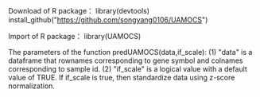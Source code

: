 Download of R package：
library(devtools)
install_github("https://github.com/songyang0106/UAMOCS")

Import of R package：
library(UAMOCS)

The parameters of the function predUAMOCS(data,if_scale):
(1) "data" is a dataframe that rownames corresponding to gene symbol and colnames corresponding to sample id.
(2) "if_scale" is a logical value with a default value of TRUE. If if_scale is true, then standardize data using z-score normalization.


